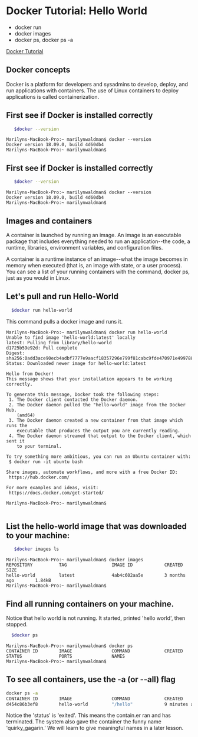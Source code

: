 # Docker Tutorial:  Hello World

   - docker run
   - docker images
   - docker ps, docker ps -a
    
[Docker Tutorial](https://docs.docker.com/get-started/) 

## Docker concepts
Docker is a platform for developers and sysadmins to develop, deploy, and run applications with containers. 
The use of Linux containers to deploy applications is called containerization. 

## First see if Docker is installed correctly

```bash
   $docker --version
```

````
Marilyns-MacBook-Pro:~ marilynwaldman$ docker --version
Docker version 18.09.0, build 4d60db4
Marilyns-MacBook-Pro:~ marilynwaldman$ 
````

## First see if Docker is installed correctly

```bash
   $docker --version
```

````
Marilyns-MacBook-Pro:~ marilynwaldman$ docker --version
Docker version 18.09.0, build 4d60db4
Marilyns-MacBook-Pro:~ marilynwaldman$ 
````
    
## Images and containers
   A container is launched by running an image. An image is an executable package that includes everything needed to run an 
   application--the code, a runtime, libraries, environment variables, and 
   configuration files.
   
   A container is a runtime instance of an image--what the image becomes 
   in memory when executed (that is, an image with state, or a user process). You can see a list of your running containers with the command, docker ps, just as you would in Linux.
   
## Let's pull and run Hello-World

```bash
  $docker run hello-world
```

This command pulls a docker image and runs it.

````aidl
Marilyns-MacBook-Pro:~ marilynwaldman$ docker run hello-world
Unable to find image 'hello-world:latest' locally
latest: Pulling from library/hello-world
d1725b59e92d: Pull complete 
Digest: sha256:0add3ace90ecb4adbf7777e9aacf18357296e799f81cabc9fde470971e499788
Status: Downloaded newer image for hello-world:latest

Hello from Docker!
This message shows that your installation appears to be working correctly.

To generate this message, Docker took the following steps:
 1. The Docker client contacted the Docker daemon.
 2. The Docker daemon pulled the "hello-world" image from the Docker Hub.
    (amd64)
 3. The Docker daemon created a new container from that image which runs the
    executable that produces the output you are currently reading.
 4. The Docker daemon streamed that output to the Docker client, which sent it
    to your terminal.

To try something more ambitious, you can run an Ubuntu container with:
 $ docker run -it ubuntu bash

Share images, automate workflows, and more with a free Docker ID:
 https://hub.docker.com/

For more examples and ideas, visit:
 https://docs.docker.com/get-started/

Marilyns-MacBook-Pro:~ marilynwaldman$ 


````

## List the hello-world image that was downloaded to your machine:

```bash
   $docker images ls
```

````aidl
Marilyns-MacBook-Pro:~ marilynwaldman$ docker images
REPOSITORY          TAG                 IMAGE ID            CREATED             SIZE
hello-world         latest              4ab4c602aa5e        3 months ago        1.84kB
Marilyns-MacBook-Pro:~ marilynwaldman$ 

````

## Find all running containers on your machine.
Notice that hello world is not running.  It started, printed 'hello world', then
stopped.

```bash
  $docker ps
```

````aidl
Marilyns-MacBook-Pro:~ marilynwaldman$ docker ps
CONTAINER ID        IMAGE               COMMAND             CREATED             STATUS              PORTS               NAMES
Marilyns-MacBook-Pro:~ marilynwaldman$ 
````

## To see all containers, use the -a (or --all) flag

```bash
docker ps -a
CONTAINER ID        IMAGE               COMMAND             CREATED             STATUS                     PORTS               NAMES
d454c86b3ef8        hello-world         "/hello"            9 minutes ago       Exited (0) 9 minutes ago                       quirky_gagarin

```

Notice the 'status' is 'exited'.  This means the contain.er ran and has terminated.
The system also gave the container the funny name 'quirky_gagarin.' We will learn
to give meaningful names in a later lesson.







